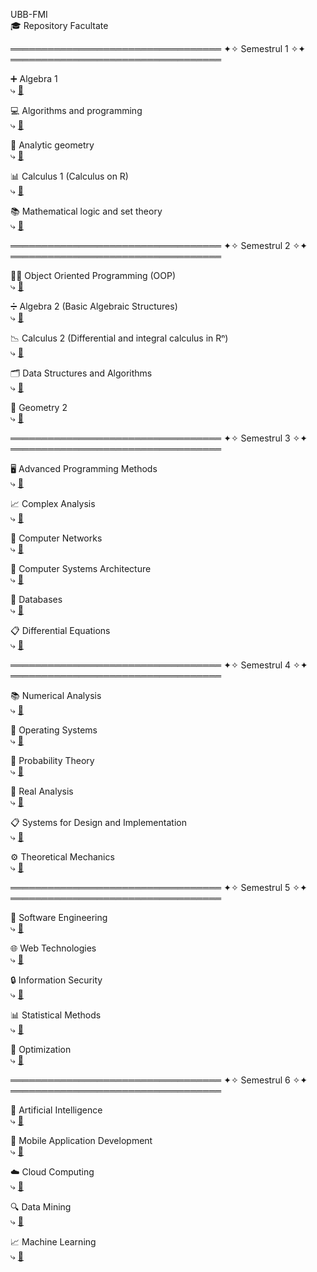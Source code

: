 UBB-FMI  
🎓 Repository Facultate

══════════════════════════════════ ✦✧ Semestrul 1 ✧✦ ══════════════════════════════════

➕ Algebra 1  
⤷ [📂](./Sem1/Algebra%201)

💻 Algorithms and programming  
⤷ [📂](./Sem1/Algorithms%20and%20programming)

📐 Analytic geometry  
⤷ [📂](./Sem1/Analytic%20geometry)

📊 Calculus 1 (Calculus on R)  
⤷ [📂](./Sem1/Calculus%201%20%28Calculus%20on%20R%29)

📚 Mathematical logic and set theory  
⤷ [📂](./Sem1/Mathematical%20logic%20and%20set%20theory)

══════════════════════════════════ ✦✧ Semestrul 2 ✧✦ ══════════════════════════════════

👩‍💻 Object Oriented Programming (OOP)  
⤷ [📂](./Sem2/Object%20Oriented%20Programming)

➗ Algebra 2 (Basic Algebraic Structures)  
⤷ [📂](./Sem2/Algebra%202)

📉 Calculus 2 (Differential and integral calculus in Rⁿ)  
⤷ [📂](./Sem2/Calculus%202)

🗂 Data Structures and Algorithms  
⤷ [📂](./Sem2/Data%20Structures%20and%20Algorithms)

📐 Geometry 2  
⤷ [📂](./Sem2/Geometry%202)

══════════════════════════════════ ✦✧ Semestrul 3 ✧✦ ══════════════════════════════════

🖥 Advanced Programming Methods  
⤷ [📂](./Sem3/Advanced%20Programming%20Methods)

📈 Complex Analysis  
⤷ [📂](./Sem3/Complex%20Analysis)

📡 Computer Networks  
⤷ [📂](./Sem3/Computer%20Networks)

💾 Computer Systems Architecture  
⤷ [📂](./Sem3/Computer%20Systems%20Architecture)

🔗 Databases  
⤷ [📂](./Sem3/Databases)

📋 Differential Equations  
⤷ [📂](./Sem3/Differential%20Equations)

══════════════════════════════════ ✦✧ Semestrul 4 ✧✦ ══════════════════════════════════

📚 Numerical Analysis  
⤷ [📂](./Sem4/Numerical%20Analysis)

💽 Operating Systems  
⤷ [📂](./Sem4/Operating%20Systems)

🎲 Probability Theory  
⤷ [📂](./Sem4/Probability%20Theory)

🟰 Real Analysis  
⤷ [📂](./Sem4/Real%20Analysis)

📋 Systems for Design and Implementation  
⤷ [📂](./Sem4/Systems%20for%20Design%20and%20Implementation)

⚙️ Theoretical Mechanics  
⤷ [📂](./Sem4/Theoretical%20Mechanics)

══════════════════════════════════ ✦✧ Semestrul 5 ✧✦ ══════════════════════════════════

🧪 Software Engineering  
⤷ [📂](./Sem5/Software%20Engineering)

🌐 Web Technologies  
⤷ [📂](./Sem5/Web%20Technologies)

🔒 Information Security  
⤷ [📂](./Sem5/Information%20Security)

📊 Statistical Methods  
⤷ [📂](./Sem5/Statistical%20Methods)

🧮 Optimization  
⤷ [📂](./Sem5/Optimization)

══════════════════════════════════ ✦✧ Semestrul 6 ✧✦ ══════════════════════════════════

🤖 Artificial Intelligence  
⤷ [📂](./Sem6/Artificial%20Intelligence)

📱 Mobile Application Development  
⤷ [📂](./Sem6/Mobile%20Application%20Development)

☁️ Cloud Computing  
⤷ [📂](./Sem6/Cloud%20Computing)

🔍 Data Mining  
⤷ [📂](./Sem6/Data%20Mining)

📈 Machine Learning  
⤷ [📂](./Sem6/Machine%20Learning)
